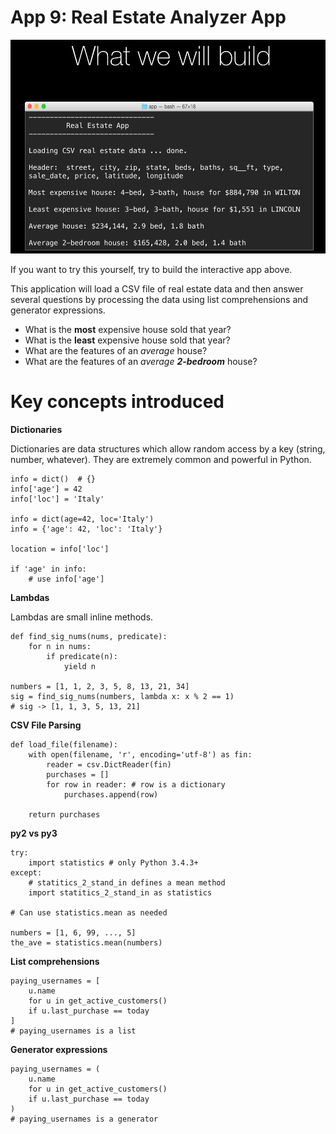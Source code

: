 # App 9: Real Estate Analyzer App

![image](app-9-screenshot.png)
 
If you want to try this yourself, try to build the interactive app above. 

This application will load a CSV file of real estate data and then answer several questions by processing the data using list comprehensions and generator expressions.

* What is the **most** expensive house sold that year?
* What is the **least** expensive house sold that year?
* What are the features of an *average* house?
* What are the features of an *average **2-bedroom*** house?

Key concepts introduced
=================

**Dictionaries**

Dictionaries are data structures which allow random access by a key (string, number, whatever). They are extremely common and powerful in Python.

    info = dict()  # {}
    info['age'] = 42
    info['loc'] = 'Italy'

    info = dict(age=42, loc='Italy')
    info = {'age': 42, 'loc': 'Italy'}

    location = info['loc']

    if 'age' in info: 
        # use info['age']

**Lambdas**

Lambdas are small inline methods.

    def find_sig_nums(nums, predicate):
        for n in nums:
            if predicate(n):
                yield n

    numbers = [1, 1, 2, 3, 5, 8, 13, 21, 34]
    sig = find_sig_nums(numbers, lambda x: x % 2 == 1)
    # sig -> [1, 1, 3, 5, 13, 21]

**CSV File Parsing**

    def load_file(filename):
        with open(filename, 'r', encoding='utf-8') as fin:
            reader = csv.DictReader(fin)
            purchases = []
            for row in reader: # row is a dictionary
                purchases.append(row)

        return purchases


**py2 vs py3**

    try:
        import statistics # only Python 3.4.3+
    except:
        # statitics_2_stand_in defines a mean method
        import statitics_2_stand_in as statistics

    # Can use statistics.mean as needed
    
    numbers = [1, 6, 99, ..., 5]
    the_ave = statistics.mean(numbers)

**List comprehensions**

    paying_usernames = [
        u.name
        for u in get_active_customers()
        if u.last_purchase == today
    ]
    # paying_usernames is a list

**Generator expressions**

    paying_usernames = (
        u.name
        for u in get_active_customers()
        if u.last_purchase == today
    )
    # paying_usernames is a generator

